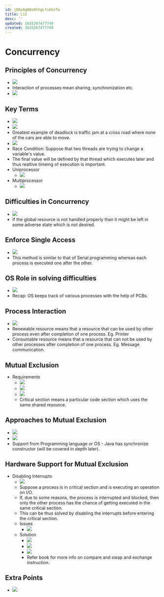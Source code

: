 ```yaml
---
id: jQ6pAgW8n9hhgLfs6GvTw
title: L12
desc: ''
updated: 1635267477749
created: 1635267477749
---
```


# Concurrency

## Principles of Concurrency
* ![](/assets/images/2021-10-12-23-55-10.png)
* Interaction of processes mean sharing, synchronization etc.
* ![](/assets/images/2021-10-12-23-56-09.png)

## Key Terms
* ![](/assets/images/2021-10-12-23-59-05.png)
* ![](/assets/images/2021-10-12-23-59-21.png)
* Greatest example of deadlock is traffic jam at a cross road where none of the cars are able to move.
* ![](/assets/images/2021-10-13-00-00-27.png)
* Race Condition: Suppose that two threads are trying to change a variable's value.
* The final value will be defined by that thread which executes later and thus realtive timeing of execution is important.
* Uniprocessor
    * ![](/assets/images/2021-10-13-00-02-50.png)
* Multiprocessor
    * ![](/assets/images/2021-10-13-00-03-49.png)

## Difficulties in Concurrency
* ![](/assets/images/2021-10-13-00-04-49.png)
* If the global resource is not handled properly than it might be left in some adverse state which is not desired.

## Enforce Single Access
* ![](/assets/images/2021-10-13-00-11-05.png)
* This method is similar to that of Serial programming whereas each process is executed one after the other.

## OS Role in solving difficulties
* ![](/assets/images/2021-10-13-00-13-01.png)
* Recap: OS keeps track of various processes with the help of PCBs.

## Process Interaction
* ![](/assets/images/2021-10-13-00-14-30.png)
* Renewable resource means that a resource that can be used by other process even after completion of one process. Eg. Printer
* Consumable resource means that a resource that can not be used by other processes after completion of one process. Eg. Message communication.

## Mutual Exclusion
* Requirements
    * ![](/assets/images/2021-10-13-00-22-32.png)
    * ![](/assets/images/2021-10-13-00-24-38.png)
    * ![](/assets/images/2021-10-13-00-26-53.png)
    * Critical section means a particular code section which uses the same shared resource.

## Approaches to Mutual Exclusion
* ![](/assets/images/2021-10-13-00-27-54.png)
* ![](/assets/images/2021-10-13-00-28-37.png)
* Support from Programming language or OS - Java has synchronize constructor (will be covered in depth later).

## Hardware Support for Mutual Exclusion
* Disabling Interrupts
    * ![](/assets/images/2021-10-13-00-30-01.png)
    * Suppose a process is in critical section and is executing an operation on I/O.
    * If, due to some reasons, the process is interrupted and blocked, then only the other process has the chance of getting executed in the same critical section.
    * This can be thus solved by disabling the interrupts before entering the critical section.
    * Issues
        * ![](/assets/images/2021-10-13-00-32-45.png)
    * Solution
        * ![](/assets/images/2021-10-13-00-33-48.png)
        * ![](/assets/images/2021-10-13-00-34-32.png)
        * ![](/assets/images/2021-10-13-00-34-49.png)
        * Refer book for more info on compare and swap and exchange instruction.

## Extra Points
* ![](/assets/images/2021-10-13-00-21-32.png)
